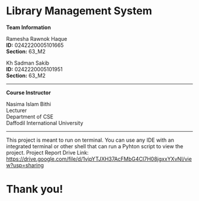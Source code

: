 # Library Management System

**Team Information**

Ramesha Rawnok Haque  
**ID:** 0242220005101665  
**Section:** 63_M2  

Kh Sadman Sakib  
**ID:** 0242220005101951  
**Section:** 63_M2   

---

**Course Instructor**

Nasima Islam Bithi  
Lecturer  
Department of CSE  
Daffodil International University  

---

This project is meant to run on terminal. You can use any IDE with an integrated terminal or other shell that can run a Pyhton script to view the project.
Project Report Drive Link: https://drive.google.com/file/d/1vjpYTJXH37AcFMbG4CI7H08jgxxYXvNI/view?usp=sharing

# Thank you!

